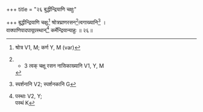 +++
title = "२६ बुद्धीन्द्रियाणि चक्षुः"

+++
बुद्धीन्द्रियाणि चक्षुः[^1] श्रोत्रघ्राणरसन[^2]त्वगाख्यानि[^3] ।  
वाक्पाणिपादपायूपस्थान्[^4] कर्मेन्द्रियान्याहुः ॥ २६॥  
  
[^1]: श्रोत्र V1, M; कर्ण Y, M (var)  
[^2]: + 3 त्वक् चक्षू रसन नासिकाख्यानि V1, Y, M  
[^3]: स्पर्शनानि V2; स्पर्शनकानि G
[^4]: पस्थाः V2, Y;  
पस्थं K  
